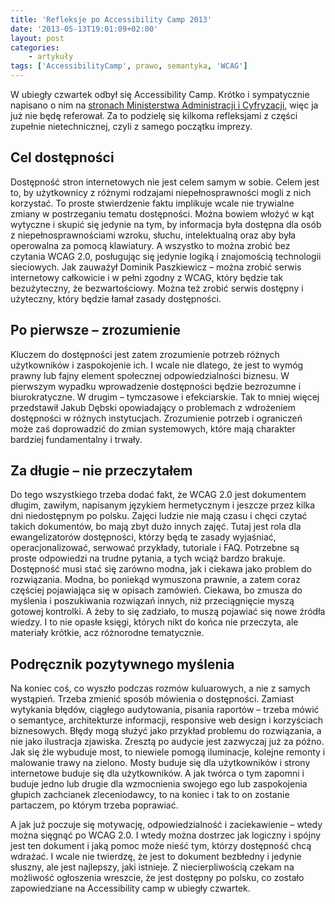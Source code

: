 ```yaml
---
title: 'Refleksje po Accessibility Camp 2013'
date: '2013-05-13T19:01:09+02:00'
layout: post
categories:
    - artykuły
tags: ['AccessibilityCamp', prawo, semantyka, 'WCAG']
---
```


W ubiegły czwartek odbył się Accessibility Camp. Krótko i sympatycznie napisano o nim na [stronach Ministerstwa Administracji i Cyfryzacji](https://mac.gov.pl/dzialania/accessibility-camp-w-warszawie-dostepnosc-serwisow-szansa-dla-wszystkich/), więc ja już nie będę referował. Za to podzielę się kilkoma refleksjami z części zupełnie nietechnicznej, czyli z samego początku imprezy.

## Cel dostępności

Dostępność stron internetowych nie jest celem samym w sobie. Celem jest to, by użytkownicy z różnymi rodzajami niepełnosprawności mogli z nich korzystać. To proste stwierdzenie faktu implikuje wcale nie trywialne zmiany w postrzeganiu tematu dostępności. Można bowiem włożyć w kąt wytyczne i skupić się jedynie na tym, by informacja była dostępna dla osób z niepełnosprawnościami wzroku, słuchu, intelektualną oraz aby była operowalna za pomocą klawiatury. A wszystko to można zrobić bez czytania WCAG 2.0, posługując się jedynie logiką i znajomością technologii sieciowych. Jak zauważył Dominik Paszkiewicz – można zrobić serwis internetowy całkowicie i w pełni zgodny z WCAG, który będzie tak bezużyteczny, że bezwartościowy. Można też zrobić serwis dostępny i użyteczny, który będzie łamał zasady dostępności.

## Po pierwsze – zrozumienie

Kluczem do dostępności jest zatem zrozumienie potrzeb różnych użytkowników i zaspokojenie ich. I wcale nie dlatego, że jest to wymóg prawny lub fajny element społecznej odpowiedzialności biznesu. W pierwszym wypadku wprowadzenie dostępności będzie bezrozumne i biurokratyczne. W drugim – tymczasowe i efekciarskie. Tak to mniej więcej przedstawił Jakub Dębski opowiadający o problemach z wdrożeniem dostępności w różnych instytucjach. Zrozumienie potrzeb i ograniczeń może zaś doprowadzić do zmian systemowych, które mają charakter bardziej fundamentalny i trwały.

## Za długie – nie przeczytałem

Do tego wszystkiego trzeba dodać fakt, że WCAG 2.0 jest dokumentem długim, zawiłym, napisanym językiem hermetycznym i jeszcze przez kilka dni niedostępnym po polsku. Zajęci ludzie nie mają czasu i chęci czytać takich dokumentów, bo mają zbyt dużo innych zajęć. Tutaj jest rola dla ewangelizatorów dostępności, którzy będą te zasady wyjaśniać, operacjonalizować, serwować przykłady, tutoriale i FAQ. Potrzebne są proste odpowiedzi na trudne pytania, a tych wciąż bardzo brakuje. Dostępność musi stać się zarówno modna, jak i ciekawa jako problem do rozwiązania. Modna, bo poniekąd wymuszona prawnie, a zatem coraz częściej pojawiająca się w opisach zamówień. Ciekawa, bo zmusza do myślenia i poszukiwania rozwiązań innych, niż przeciągnięcie myszą gotowej kontrolki. A żeby to się zadziało, to muszą pojawiać się nowe źródła wiedzy. I to nie opasłe księgi, których nikt do końca nie przeczyta, ale materiały krótkie, acz różnorodne tematycznie.

## Podręcznik pozytywnego myślenia

Na koniec coś, co wyszło podczas rozmów kuluarowych, a nie z samych wystąpień. Trzeba zmienić sposób mówienia o dostępności. Zamiast wytykania błędów, ciągłego audytowania, pisania raportów – trzeba mówić o semantyce, architekturze informacji, responsive web design i korzyściach biznesowych. Błędy mogą służyć jako przykład problemu do rozwiązania, a nie jako ilustracja zjawiska. Zresztą po audycie jest zazwyczaj już za późno. Jak się źle wybuduje most, to niewiele pomogą iluminacje, kolejne remonty i malowanie trawy na zielono. Mosty buduje się dla użytkowników i strony internetowe buduje się dla użytkowników. A jak twórca o tym zapomni i buduje jedno lub drugie dla wzmocnienia swojego ego lub zaspokojenia głupich zachcianek zleceniodawcy, to na koniec i tak to on zostanie partaczem, po którym trzeba poprawiać.

A jak już poczuje się motywację, odpowiedzialność i zaciekawienie – wtedy można sięgnąć po WCAG 2.0. I wtedy można dostrzec jak logiczny i spójny jest ten dokument i jaką pomoc może nieść tym, którzy dostępność chcą wdrażać. I wcale nie twierdzę, że jest to dokument bezbłedny i jedynie słuszny, ale jest najlepszy, jaki istnieje. Z niecierpliwością czekam na możliwość ogłoszenia wreszcie, że jest dostępny po polsku, co zostało zapowiedziane na Accessibility camp w ubiegły czwartek.
